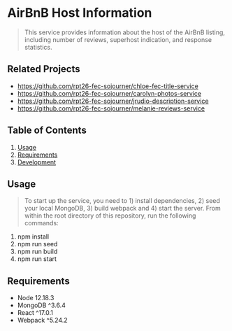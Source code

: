 # AirBnB Host Information

> This service provides information about the host of the AirBnB listing, including number of reviews, superhost indication, and response statistics.

## Related Projects

  - https://github.com/rpt26-fec-sojourner/chloe-fec-title-service
  - https://github.com/rpt26-fec-sojourner/carolyn-photos-service
  - https://github.com/rpt26-fec-sojourner/jrudio-description-service
  - https://github.com/rpt26-fec-sojourner/melanie-reviews-service

## Table of Contents

1. [Usage](#Usage)
1. [Requirements](#requirements)
1. [Development](#development)

## Usage

> To start up the service, you need to 1) install dependencies, 2) seed your local MongoDB, 3) build webpack and 4) start the server. From within the root directory of this repository, run the following commands:
1) npm install
2) npm run seed
3) npm run build
4) npm run start

## Requirements
- Node 12.18.3
- MongoDB ^3.6.4
- React ^17.0.1
- Webpack ^5.24.2


